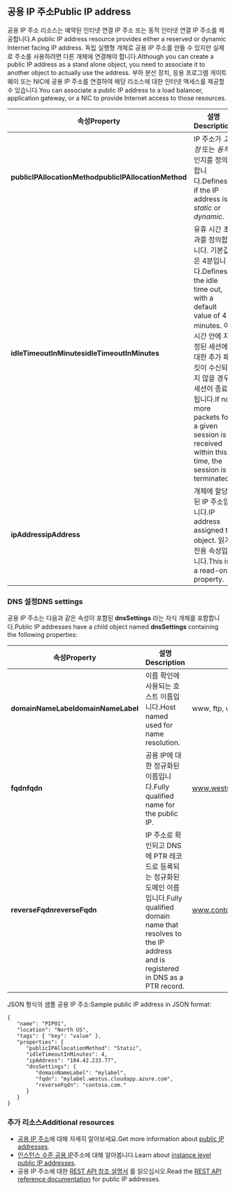 ## <a name="public-ip-address"></a><span data-ttu-id="9f2ab-101">공용 IP 주소</span><span class="sxs-lookup"><span data-stu-id="9f2ab-101">Public IP address</span></span>
<span data-ttu-id="9f2ab-102">공용 IP 주소 리소스는 예약된 인터넷 연결 IP 주소 또는 동적 인터넷 연결 IP 주소를 제공합니다.</span><span class="sxs-lookup"><span data-stu-id="9f2ab-102">A public IP address resource provides either a reserved or dynamic Internet facing IP address.</span></span> <span data-ttu-id="9f2ab-103">독립 실행형 개체로 공용 IP 주소를 만들 수 있지만 실제로 주소를 사용하려면 다른 개체에 연결해야 합니다.</span><span class="sxs-lookup"><span data-stu-id="9f2ab-103">Although you can create a public IP address as a stand alone object, you need to associate it to another object to actually use the address.</span></span> <span data-ttu-id="9f2ab-104">부하 분산 장치, 응용 프로그램 게이트웨이 또는 NIC에 공용 IP 주소를 연결하여 해당 리소스에 대한 인터넷 액세스를 제공할 수 있습니다.</span><span class="sxs-lookup"><span data-stu-id="9f2ab-104">You can associate a public IP address to a load balancer, application  gateway, or a NIC to provide Internet access to those resources.</span></span>  

| <span data-ttu-id="9f2ab-105">속성</span><span class="sxs-lookup"><span data-stu-id="9f2ab-105">Property</span></span> | <span data-ttu-id="9f2ab-106">설명</span><span class="sxs-lookup"><span data-stu-id="9f2ab-106">Description</span></span> | <span data-ttu-id="9f2ab-107">샘플 값</span><span class="sxs-lookup"><span data-stu-id="9f2ab-107">Sample values</span></span> |
| --- | --- | --- |
| <span data-ttu-id="9f2ab-108">**publicIPAllocationMethod**</span><span class="sxs-lookup"><span data-stu-id="9f2ab-108">**publicIPAllocationMethod**</span></span> |<span data-ttu-id="9f2ab-109">IP 주소가 *고정* 또는 *동적*인지를 정의합니다.</span><span class="sxs-lookup"><span data-stu-id="9f2ab-109">Defines if the IP address is *static* or *dynamic*.</span></span> |<span data-ttu-id="9f2ab-110">고정, 동적</span><span class="sxs-lookup"><span data-stu-id="9f2ab-110">static, dynamic</span></span> |
| <span data-ttu-id="9f2ab-111">**idleTimeoutInMinutes**</span><span class="sxs-lookup"><span data-stu-id="9f2ab-111">**idleTimeoutInMinutes**</span></span> |<span data-ttu-id="9f2ab-112">유휴 시간 초과를 정의합니다. 기본값은 4분입니다.</span><span class="sxs-lookup"><span data-stu-id="9f2ab-112">Defines the idle time out, with a default value of 4 minutes.</span></span> <span data-ttu-id="9f2ab-113">이 시간 안에 지정된 세션에 대한 추가 패킷이 수신되지 않을 경우 세션이 종료됩니다.</span><span class="sxs-lookup"><span data-stu-id="9f2ab-113">If no more packets for a given session is received within this time, the session is terminated.</span></span> |<span data-ttu-id="9f2ab-114">4와 30 사이의 임의 값</span><span class="sxs-lookup"><span data-stu-id="9f2ab-114">any value between 4 and 30</span></span> |
| <span data-ttu-id="9f2ab-115">**ipAddress**</span><span class="sxs-lookup"><span data-stu-id="9f2ab-115">**ipAddress**</span></span> |<span data-ttu-id="9f2ab-116">개체에 할당된 IP 주소입니다.</span><span class="sxs-lookup"><span data-stu-id="9f2ab-116">IP address assigned to object.</span></span> <span data-ttu-id="9f2ab-117">읽기 전용 속성입니다.</span><span class="sxs-lookup"><span data-stu-id="9f2ab-117">This is a read-only property.</span></span> |<span data-ttu-id="9f2ab-118">104.42.233.77</span><span class="sxs-lookup"><span data-stu-id="9f2ab-118">104.42.233.77</span></span> |

### <a name="dns-settings"></a><span data-ttu-id="9f2ab-119">DNS 설정</span><span class="sxs-lookup"><span data-stu-id="9f2ab-119">DNS settings</span></span>
<span data-ttu-id="9f2ab-120">공용 IP 주소는 다음과 같은 속성이 포함된 **dnsSettings** 라는 자식 개체를 포함합니다.</span><span class="sxs-lookup"><span data-stu-id="9f2ab-120">Public IP addresses have a child object named **dnsSettings** containing the following properties:</span></span>

| <span data-ttu-id="9f2ab-121">속성</span><span class="sxs-lookup"><span data-stu-id="9f2ab-121">Property</span></span> | <span data-ttu-id="9f2ab-122">설명</span><span class="sxs-lookup"><span data-stu-id="9f2ab-122">Description</span></span> | <span data-ttu-id="9f2ab-123">샘플 값</span><span class="sxs-lookup"><span data-stu-id="9f2ab-123">Sample values</span></span> |
| --- | --- | --- |
| <span data-ttu-id="9f2ab-124">**domainNameLabel**</span><span class="sxs-lookup"><span data-stu-id="9f2ab-124">**domainNameLabel**</span></span> |<span data-ttu-id="9f2ab-125">이름 확인에 사용되는 호스트 이름입니다.</span><span class="sxs-lookup"><span data-stu-id="9f2ab-125">Host named used for name resolution.</span></span> |<span data-ttu-id="9f2ab-126">www, ftp, vm1</span><span class="sxs-lookup"><span data-stu-id="9f2ab-126">www, ftp, vm1</span></span> |
| <span data-ttu-id="9f2ab-127">**fqdn**</span><span class="sxs-lookup"><span data-stu-id="9f2ab-127">**fqdn**</span></span> |<span data-ttu-id="9f2ab-128">공용 IP에 대한 정규화된 이름입니다.</span><span class="sxs-lookup"><span data-stu-id="9f2ab-128">Fully qualified name for the public IP.</span></span> |<span data-ttu-id="9f2ab-129">www.westus.cloudapp.azure.com</span><span class="sxs-lookup"><span data-stu-id="9f2ab-129">www.westus.cloudapp.azure.com</span></span> |
| <span data-ttu-id="9f2ab-130">**reverseFqdn**</span><span class="sxs-lookup"><span data-stu-id="9f2ab-130">**reverseFqdn**</span></span> |<span data-ttu-id="9f2ab-131">IP 주소로 확인되고 DNS에 PTR 레코드로 등록되는 정규화된 도메인 이름입니다.</span><span class="sxs-lookup"><span data-stu-id="9f2ab-131">Fully qualified domain name that resolves to the IP address and is registered in DNS as a PTR record.</span></span> |<span data-ttu-id="9f2ab-132">www.contoso.com.</span><span class="sxs-lookup"><span data-stu-id="9f2ab-132">www.contoso.com.</span></span> |

<span data-ttu-id="9f2ab-133">JSON 형식의 샘플 공용 IP 주소:</span><span class="sxs-lookup"><span data-stu-id="9f2ab-133">Sample public IP address in JSON format:</span></span>

    {
       "name": "PIP01",
       "location": "North US",
       "tags": { "key": "value" },
       "properties": {
          "publicIPAllocationMethod": "Static",
          "idleTimeoutInMinutes": 4,
          "ipAddress": "104.42.233.77",
          "dnsSettings": {
             "domainNameLabel": "mylabel",
             "fqdn": "mylabel.westus.cloudapp.azure.com",
             "reverseFqdn": "contoso.com."
          }
       }
    } 

### <a name="additional-resources"></a><span data-ttu-id="9f2ab-134">추가 리소스</span><span class="sxs-lookup"><span data-stu-id="9f2ab-134">Additional resources</span></span>
* <span data-ttu-id="9f2ab-135">[공용 IP 주소](../articles/virtual-network/virtual-networks-reserved-public-ip.md)에 대해 자세히 알아보세요.</span><span class="sxs-lookup"><span data-stu-id="9f2ab-135">Get more information about [public IP addresses](../articles/virtual-network/virtual-networks-reserved-public-ip.md).</span></span>
* <span data-ttu-id="9f2ab-136">[인스턴스 수준 공용 IP](../articles/virtual-network/virtual-networks-instance-level-public-ip.md)주소에 대해 알아봅니다.</span><span class="sxs-lookup"><span data-stu-id="9f2ab-136">Learn about [instance level public IP addresses](../articles/virtual-network/virtual-networks-instance-level-public-ip.md).</span></span>
* <span data-ttu-id="9f2ab-137">공용 IP 주소에 대한 [REST API 참조 설명서](https://msdn.microsoft.com/library/azure/mt163638.aspx) 를 읽으십시오.</span><span class="sxs-lookup"><span data-stu-id="9f2ab-137">Read the [REST API reference documentation](https://msdn.microsoft.com/library/azure/mt163638.aspx) for public IP addresses.</span></span>

